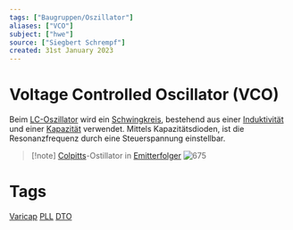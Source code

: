 ```yaml
---
tags: ["Baugruppen/Oszillator"]
aliases: ["VCO"]
subject: ["hwe"]
source: ["Siegbert Schrempf"]
created: 31st January 2023
---
```


# Voltage Controlled Oscillator (VCO)

Beim [LC-Oszillator](Oszillatoren/LC%20Oszillatoren.md) wird ein [Schwingkreis](../../mathe/mathe%20(4)/Schwingkreise.md), bestehend aus einer [Induktivität](Induktivitäten.md) und einer [Kapazität](Kapazität.md) verwendet. Mittels Kapazitätsdioden, ist die Resonanzfrequenz durch eine Steuerspannung einstellbar.

>[!note] [Colpitts](Oszillatoren/Colpitts%20Oszillator.md)-Ostillator in [Emitterfolger](../Halbleiter/Emitterfolger.md)
> ![675](assets/VCO_KapD.png)

# Tags

[Varicap](Kapazitäts-Diode.md)
[PLL](Oszillatoren/Phase%20Locked%20Loop.md)
[DTO](Oszillatoren/Discrete%20Time%20Oscillator.md)
